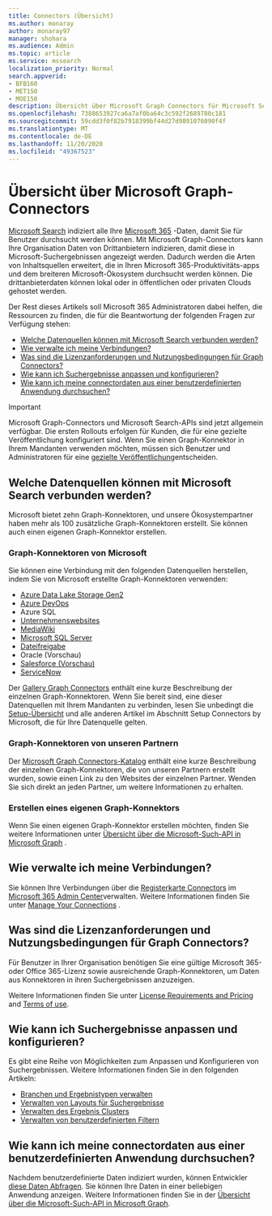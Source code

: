 ```yaml
---
title: Connectors (Übersicht)
ms.author: monaray
author: monaray97
manager: shohara
ms.audience: Admin
ms.topic: article
ms.service: mssearch
localization_priority: Normal
search.appverid:
- BFB160
- MET150
- MOE150
description: Übersicht über Microsoft Graph Connectors für Microsoft Search
ms.openlocfilehash: 7388653927ca6a7af0ba64c3c592f2689780c181
ms.sourcegitcommit: 59cdd3f0f82b7918399bf44d27d9891076090f4f
ms.translationtype: MT
ms.contentlocale: de-DE
ms.lasthandoff: 11/20/2020
ms.locfileid: "49367523"
---
```

# <a name="overview-of-microsoft-graph-connectors"></a>Übersicht über Microsoft Graph-Connectors

[Microsoft Search](https://docs.microsoft.com/microsoftsearch/overview-microsoft-search) indiziert alle Ihre [Microsoft 365](https://www.microsoft.com/microsoft-365) -Daten, damit Sie für Benutzer durchsucht werden können. Mit Microsoft Graph-Connectors kann Ihre Organisation Daten von Drittanbietern indizieren, damit diese in Microsoft-Suchergebnissen angezeigt werden. Dadurch werden die Arten von Inhaltsquellen erweitert, die in Ihren Microsoft 365-Produktivitäts-apps und dem breiteren Microsoft-Ökosystem durchsucht werden können. Die drittanbieterdaten können lokal oder in öffentlichen oder privaten Clouds gehostet werden.

<!---link Microsoft Graph reference in line 19 when we have access to relevant documentation--->

Der Rest dieses Artikels soll Microsoft 365 Administratoren dabei helfen, die Ressourcen zu finden, die für die Beantwortung der folgenden Fragen zur Verfügung stehen:

* [Welche Datenquellen können mit Microsoft Search verbunden werden?](#what-data-sources-can-be-connected-to-microsoft-search)
* [Wie verwalte ich meine Verbindungen?](#how-do-i-manage-my-connections)
* [Was sind die Lizenzanforderungen und Nutzungsbedingungen für Graph Connectors?](#what-are-the-license-requirements-and-terms-of-use-for-graph-connectors)
* [Wie kann ich Suchergebnisse anpassen und konfigurieren?](#how-do-i-customize-and-configure-search-results)
* [Wie kann ich meine connectordaten aus einer benutzerdefinierten Anwendung durchsuchen?](#how-do-i-search-my-connector-data-from-a-custom-application)

<!---Modify to another note that is more accurate--->
> [!IMPORTANT]
> Microsoft Graph-Connectors und Microsoft Search-APIs sind jetzt allgemein verfügbar. Die ersten Rollouts erfolgen für Kunden, die für eine gezielte Veröffentlichung konfiguriert sind. Wenn Sie einen Graph-Konnektor in Ihrem Mandanten verwenden möchten, müssen sich Benutzer und Administratoren für eine [gezielte Veröffentlichung](https://docs.microsoft.com/office365/admin/manage/release-options-in-office-365?view=o365-worldwide)entscheiden.

<!---Add Value, scenario, example, and/or graphic in December updates--->
<!---Probably remove architecture section below
## Architecture

The following architectural diagram of the Microsoft Graph platform shows how Graph connector content flows through content indexing to user results in [Microsoft Search](https://docs.microsoft.com/microsoftsearch/overview-microsoft-search) clients. The rest of this section explains each of the key building blocks in the diagram.

![Diagram: on-premises and cloud-based data is pulled by connectors and indexed by the Microsoft Search API, and then the Microsoft Search service delivers the results to users.](media/connectors-overview/highlevel-connectors.png)
Graph connectors can pull data from cloud-based (SaaS) data sources and on-premises data stores. The above diagram shows connections to only two data sources, but you can add connections to up ten sources per tenant.

The Microsoft Graph Connectors API instantiates one connection per data source. Then, the API indexes and stores the data. Established connections interact with Microsoft Search, so users can get search results.

You can use the Microsoft 365 [admin center](https://admin.microsoft.com) to setup and manage any of the Graph connectors by Microsoft. The admin center has a simple user interface that makes it easy to establish the connection to your data source, and monitor connection status and utilization.

***Edit paragraph below**_
To create a _*connection** to a data source, admins need authenticated access to the data and the entire content repository. The data is fed to the graph connector service for indexing.--->

## <a name="what-data-sources-can-be-connected-to-microsoft-search"></a>Welche Datenquellen können mit Microsoft Search verbunden werden?

Microsoft bietet zehn Graph-Konnektoren, und unsere Ökosystempartner haben mehr als 100 zusätzliche Graph-Konnektoren erstellt. Sie können auch einen eigenen Graph-Konnektor erstellen. 

### <a name="graph-connectors-by-microsoft"></a>Graph-Konnektoren von Microsoft

Sie können eine Verbindung mit den folgenden Datenquellen herstellen, indem Sie von Microsoft erstellte Graph-Konnektoren verwenden:

<!---Need to add a few links below when docs exist--->
* [Azure Data Lake Storage Gen2](azure-data-lake-connector.md)
* [Azure DevOps](azure-devops-connector.md)
* Azure SQL
* [Unternehmenswebsites](enterprise-web-connector.md)
* [MediaWiki](mediawiki-connector.md)
* [Microsoft SQL Server ](MSSQL-connector.md)
* [Dateifreigabe](fileshare-connector.md)
* Oracle (Vorschau)
* [Salesforce (Vorschau)](salesforce-connector.md)
* [ServiceNow](servicenow-connector.md)

Der [Gallery Graph Connectors](connectors-gallery.md) enthält eine kurze Beschreibung der einzelnen Graph-Konnektoren. Wenn Sie bereit sind, eine dieser Datenquellen mit Ihrem Mandanten zu verbinden, lesen Sie unbedingt die [Setup-Übersicht](configure-connector.md) und alle anderen Artikel im Abschnitt Setup Connectors by Microsoft, die für Ihre Datenquelle gelten.

### <a name="graph-connectors-by-our-partners"></a>Graph-Konnektoren von unseren Partnern

Der [Microsoft Graph Connectors-Katalog](connectors-gallery.md) enthält eine kurze Beschreibung der einzelnen Graph-Konnektoren, die von unseren Partnern erstellt wurden, sowie einen Link zu den Websites der einzelnen Partner. Wenden Sie sich direkt an jeden Partner, um weitere Informationen zu erhalten.

### <a name="build-your-own-graph-connector"></a>Erstellen eines eigenen Graph-Konnektors

Wenn Sie einen eigenen Graph-Konnektor erstellen möchten, finden Sie weitere Informationen unter [Übersicht über die Microsoft-Such-API in Microsoft Graph](https://docs.microsoft.com/graph/search-concept-overview) .

## <a name="how-do-i-manage-my-connections"></a>Wie verwalte ich meine Verbindungen?

Sie können Ihre Verbindungen über die [Registerkarte Connectors](https://admin.microsoft.com/Adminportal/Home#/MicrosoftSearch/Connectors) im [Microsoft 365 Admin Center](https://admin.microsoft.com/)verwalten. Weitere Informationen finden Sie unter [Manage Your Connections](manage-connector.md) .

## <a name="what-are-the-license-requirements-and-terms-of-use-for-graph-connectors"></a>Was sind die Lizenzanforderungen und Nutzungsbedingungen für Graph Connectors?

Für Benutzer in Ihrer Organisation benötigen Sie eine gültige Microsoft 365-oder Office 365-Lizenz sowie ausreichende Graph-Konnektoren, um Daten aus Konnektoren in ihren Suchergebnissen anzuzeigen.

Weitere Informationen finden Sie unter [License Requirements and Pricing](licensing.md) and [Terms of use](terms-of-use.md).

## <a name="how-do-i-customize-and-configure-search-results"></a>Wie kann ich Suchergebnisse anpassen und konfigurieren?

Es gibt eine Reihe von Möglichkeiten zum Anpassen und Konfigurieren von Suchergebnissen. Weitere Informationen finden Sie in den folgenden Artikeln:

* [Branchen und Ergebnistypen verwalten](customize-search-page.md)
* [Verwalten von Layouts für Suchergebnisse](customize-results-layout.md)
* [Verwalten des Ergebnis Clusters](result-cluster.md)
* [Verwalten von benutzerdefinierten Filtern](custom-filters.md)

## <a name="how-do-i-search-my-connector-data-from-a-custom-application"></a>Wie kann ich meine connectordaten aus einer benutzerdefinierten Anwendung durchsuchen?

Nachdem benutzerdefinierte Daten indiziert wurden, können Entwickler [diese Daten Abfragen](https://docs.microsoft.com/graph/search-concept-custom-types). Sie können Ihre Daten in einer beliebigen Anwendung anzeigen. Weitere Informationen finden Sie in der [Übersicht über die Microsoft-Such-API in Microsoft Graph](https://docs.microsoft.com/graph/search-concept-overview).

